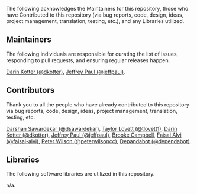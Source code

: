 The following acknowledges the Maintainers for this repository, those who have Contributed to this repository (via bug reports, code, design, ideas, project management, translation, testing, etc.), and any Libraries utilized.

## Maintainers

The following individuals are responsible for curating the list of issues, responding to pull requests, and ensuring regular releases happen.

[Darin Kotter (@dkotter)](https://github.com/dkotter), [Jeffrey Paul (@jeffpaul)](https://github.com/jeffpaul).

## Contributors

Thank you to all the people who have already contributed to this repository via bug reports, code, design, ideas, project management, translation, testing, etc.

[Darshan Sawardekar (@dsawardekar)](https://github.com/dsawardekar), [Taylor Lovett (@tlovett1)](https://github.com/tlovett1), [Darin Kotter (@dkotter)](https://github.com/dkotter), [Jeffrey Paul (@jeffpaul)](https://github.com/jeffpaul), [Brooke Campbell](https://www.linkedin.com/in/brookecampbelldesign/), [Faisal Alvi (@faisal-alvi)](https://github.com/faisal-alvi), [Peter Wilson (@peterwilsoncc)](https://github.com/peterwilsoncc), [Depandabot (@dependabot)](https://github.com/apps/dependabot).

## Libraries

The following software libraries are utilized in this repository.

n/a.
